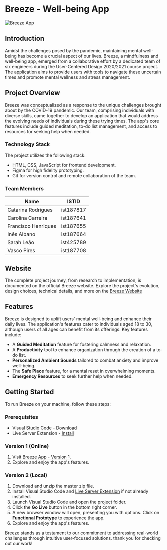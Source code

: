 # Breeze - Well-being App

![Breeze App](https://i.ibb.co/hYqTsKF/breeze.png)

## Introduction

Amidst the challenges posed by the pandemic, maintaining mental well-being has become a crucial aspect of our lives. Breeze, a mindfulness and well-being app, emerged from a collaborative effort by a dedicated team of six engineers during the User-Centered Design 2020/2021 course project. The application aims to provide users with tools to navigate these uncertain times and promote mental wellness and stress management.

## Project Overview

Breeze was conceptualized as a response to the unique challenges brought about by the COVID-19 pandemic. Our team, comprising individuals with diverse skills, came together to develop an application that would address the evolving needs of individuals during these trying times. The app's core features include guided meditation, to-do list management, and access to resources for seeking help when needed.

### Technology Stack

The project utilizes the following stack:

- HTML, CSS, JavaScript for frontend development.
- Figma for high fidelity prototyping.
- Git for version control and remote collaboration of the team.

### Team Members

| Name               | ISTID     |
|--------------------|-----------|
| Catarina Rodrigues | ist187817 |
| Carolina Carreira  | ist187641 |
| Francisco Henriques| ist187655 |
| Inês Albano        | ist187664 |
| Sarah Leão         | ist425789 |
| Vasco Pires        | ist187708 |

## Website

The complete project journey, from research to implementation, is documented on the official Breeze website. Explore the project's evolution, design choices, technical details, and more on the [Breeze Website](https://ccu2020.wixsite.com/breezeapp)

## Features

Breeze is designed to uplift users' mental well-being and enhance their daily lives. The application's features cater to individuals aged 18 to 30, although users of all ages can benefit from its offerings. Key features include:

- A **Guided Meditation** feature for fostering calmness and relaxation.
- A **Productivity** tool to enhance organization through the creation of a to-do list.
- **Personalized Ambient Sounds** tailored to combat anxiety and improve well-being.
- The **Safe Place** feature, for a mental reset in overwhelming moments.
- **Emergency Resources** to seek further help when needed.

## Getting Started

To run Breeze on your machine, follow these steps:

### Prerequisites

* Visual Studio Code - [Download](https://code.visualstudio.com/)
* Live Server Extension - [Install](https://marketplace.visualstudio.com/items?itemName=ritwickdey.LiveServer)

### Version 1 (Online)

1. Visit [Breeze App - Version 1](https://web.tecnico.ulisboa.pt/ist187664/).
2. Explore and enjoy the app's features.

### Version 2 (Local)

1. Download and unzip the master zip file.
2. Install Visual Studio Code and [Live Server Extension](https://marketplace.visualstudio.com/items?itemName=ritwickdey.LiveServer) if not already installed.
3. Launch Visual Studio Code and open the project folder.
4. Click the **Go Live** button in the bottom right corner.
5. A new browser window will open, presenting you with options. Click on **Functional Prototype** to experience the app.
6. Explore and enjoy the app's features.


Breeze stands as a testament to our commitment to addressing real-world challenges through intuitive user-focused solutions. thank you for checking out our work!
